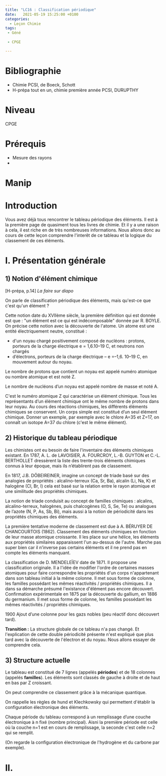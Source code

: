 ```yaml
---
title: "LC16 : Classification périodique"
date:   2021-05-19 15:25:00 +0100
categories:
  - Leçon Chimie
tags:
 - Géné
 
 - CPGE

---
```

# Bibliographie 
* Chimie PCSI, de Boeck, Schott
* H-prépa tout en un, chimie première année PCSI, DURUPTHY 

# Niveau 
CPGE
# Prérequis
* Mesure des rayons 
* 
# Manip

# Introduction 
Vous avez déjà tous rencontrer le tableau périodique des éléments. Il est à la première page de quasiment tous les livres de chimie. Et il y a une raison à cela, il est riche en de très nombreuses informations.
Nous allons donc au cours de cette leçon comprendre l'interêt de ce tableau et la logique du classement de ces éléments.

# I. Présentation générale
## 1) Notion d'élément chimique
[H-prépa, p.14]
*La faire sur diapo*

On parle de classification périodique des éléments, mais qu'est-ce que c'est qu'un élément ?

Cette notion date du XVIIème siècle, la première définition qui est donnée est que : "un élément est ce qui est indécomposable" donnée par R. BOYLE. On précise cette notion avec la découverte de l'atome. Un atome est une entité électriquement neutre, constitué  : 
* d'un noyau chargé positivement composé de nucléons : protons, porteurs de la charge électrique e = 1,6.10–19 C, et neutrons non chargés  
* d’électrons, porteurs de la charge électrique – e =–1,6. 10–19 C, en mouvement autour du noyau.

Le nombre de protons que contient un noyau est appelé numéro atomique ou nombre atomique et est noté Z.

Le nombre de nucléons d’un noyau est appelé nombre de masse et noté A.

C'est le numéro atomique Z qui caractérise un élément chimique. Tous les représentants d’un élément chimique ont le même nombre de protons dans leur noyau. Au cours des réactions chimiques, les différents éléments chimiques se conservent.
Un corps simple est constitué d’un seul élément chimique. Donner un exemple, par exemple avec le chlore A=35 et Z=17, on connaît un isotope A=37 du chlore (c'est le même élément).

## 2) Historique du tableau périodique

Les chimistes ont eu besoin de faire l'inventaire des éléments chimiques existant. En 1787, A. L. de LAVOISIER, A. FOURCROY, L.-B. GUYTON et C.-L. BERTHOLLET dressèrent la liste des trente-trois éléments chimiques connus à leur époque, mais ils n’établirent pas de classement.

En 1817, J.B. DÖBEIREINER, imagine un concept de triade basé sur des analogies de propriétés : alcalino-terreux (Ca, Sr, Ba), alcalin (Li, Na, K) et halogène (Cl, Br, I) cela est basé sur la relation entre le rayon atomique et une similitude des propriétés chimiques.

La notion de triade conduisit au concept de familles chimiques : alcalins, alcalino-terreux, halogènes, puis chalcogènes (O, S, Se, Te) ou analogues de l’azote (N, P,
As, Sb, Bi), mais aussi à la notion de périodicité dans les propriétés chimiques des éléments.

La première tentative moderne de classement est due à A. BÉRUYER DE CHANCOURTOIS (1862). Classement des éléments chimiques en fonction de leur masse atomique croissante. Il les place sur une hélice, les éléments aux propriétés similaires apparaissent l'un au-dessus de l'autre. Marche pas super bien car il n’inverse pas certains éléments et il ne prend pas en compte les éléments manquant. 


La classification de D. MENDELEÏEV date de 1871. Il propose une classification originale. Il a l'idée de modifier l'ordre de certaines masses atomiques pour faire correspondre les propriétés d'un corps n'appartenant dans son tableau initial à la même colonne.  Il met sous forme de colonne, les familles possédant les mêmes
réactivités / propriétés chimiques. Il a dans sa démarche présumé l'existance d'élément pas encore découvert. Confirmation expérimentale en 1875 par la découverte
du gallium, en 1886 du germanium. Il met sous forme de colonne, les familles possédant les mêmes réactivités / propriétés chimiques.

 1900 Ajout d’une colonne pour les gazs nobles (peu réactif donc découvert tard).
 
 **Transition :** La structure globale de ce tableau n'a pas changé. Et l'explication de cette double périodicité présente n'est expliqué que plus tard avec la découverte de l'électron et du noyau. Nous allons essayer de comprendre cela.
 
 ## 3) Structure actuelle
 
 Le tableau est constitué de 7 lignes (appelés **périodes**) et de 18 colonnes (appelés **familles**). Les éléments sont classés de gauche à droite et de haut en bas par Z croissant.
 
 On peut comprendre ce classement grâce à la mécanique quantique.
 
 On rappelle les règles de hund et Klechkowsky qui permettent d'établir la configuration électronique des éléments.
 
 Chaque période du tableau correspond à un remplissage d’une couche électronique à n fixé (nombre principal). Aisni la première période est celle où la couche n=1 est en cours de remplissage, la seconde c'est celle n=2 qui se remplit.
 
 (On regarde la configuration électronique de l'hydrogène et du carbone par exemple).

# II.
